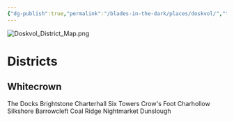 ```yaml
---
{"dg-publish":true,"permalink":"/blades-in-the-dark/places/doskvol/","tags":["Places"]}
---
```


![Doskvol_District_Map.png](/img/user/Blades%20in%20the%20Dark/Doskvol_District_Map.png)
# Districts
## Whitecrown
The Docks
Brightstone
Charterhall
Six Towers
Crow's Foot
Charhollow
Silkshore
Barrowcleft
Coal Ridge
Nightmarket
Dunslough